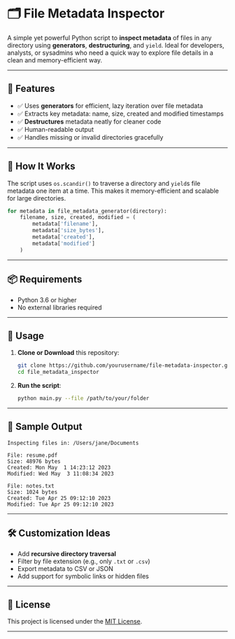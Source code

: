 # 🗂️ File Metadata Inspector

A simple yet powerful Python script to **inspect metadata** of files in any directory using **generators**, **destructuring**, and `yield`. Ideal for developers, analysts, or sysadmins who need a quick way to explore file details in a clean and memory-efficient way.

---

## 🚀 Features

- ✅ Uses **generators** for efficient, lazy iteration over file metadata
- ✅ Extracts key metadata: name, size, created and modified timestamps
- ✅ **Destructures** metadata neatly for cleaner code
- ✅ Human-readable output
- ✅ Handles missing or invalid directories gracefully

---

## 🧠 How It Works

The script uses `os.scandir()` to traverse a directory and `yield`s file metadata one item at a time. This makes it memory-efficient and scalable for large directories.

```python
for metadata in file_metadata_generator(directory):
    filename, size, created, modified = (
        metadata['filename'],
        metadata['size_bytes'],
        metadata['created'],
        metadata['modified']
    )
```

---

## 📦 Requirements

- Python 3.6 or higher
- No external libraries required

---

## 📂 Usage

1. **Clone or Download** this repository:
    ```bash
    git clone https://github.com/yourusername/file-metadata-inspector.git
    cd file_metadata_inspector
    ```

2. **Run the script**:
    ```bash
    python main.py --file /path/to/your/folder
    ```

---

## 🧪 Sample Output

```
Inspecting files in: /Users/jane/Documents

File: resume.pdf
Size: 48976 bytes
Created: Mon May  1 14:23:12 2023
Modified: Wed May  3 11:08:34 2023

File: notes.txt
Size: 1024 bytes
Created: Tue Apr 25 09:12:10 2023
Modified: Tue Apr 25 09:12:10 2023
```

---

## 🛠️ Customization Ideas

- Add **recursive directory traversal**
- Filter by file extension (e.g., only `.txt` or `.csv`)
- Export metadata to CSV or JSON
- Add support for symbolic links or hidden files

---

## 📄 License

This project is licensed under the [MIT License](LICENSE).

---


